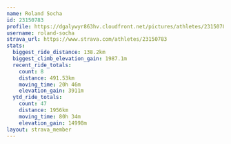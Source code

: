 ```yaml
---
name: Roland Socha
id: 23150783
profile: https://dgalywyr863hv.cloudfront.net/pictures/athletes/23150783/14745672/4/large.jpg
username: roland-socha
strava_url: https://www.strava.com/athletes/23150783
stats:
  biggest_ride_distance: 138.2km
  biggest_climb_elevation_gain: 1987.1m
  recent_ride_totals:
    count: 8
    distance: 491.53km
    moving_time: 20h 46m
    elevation_gain: 3911m
  ytd_ride_totals:
    count: 47
    distance: 1956km
    moving_time: 80h 34m
    elevation_gain: 14998m
layout: strava_member
--- 
```

